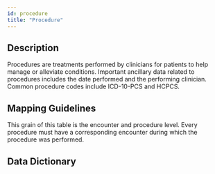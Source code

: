 ```yaml
---
id: procedure
title: "Procedure"
---
```


## Description
Procedures are treatments performed by clinicians for patients to help manage or alleviate conditions.  Important ancillary data related to procedures includes the date performed and the performing clinician.  Common procedure codes include ICD-10-PCS and HCPCS.

## Mapping Guidelines 
This grain of this table is the encounter and procedure level.  Every procedure must have a corresponding encounter during which the procedure was performed.

## Data Dictionary

[//]: # (| Column Name | Data Type | Terminology | Description |)

[//]: # (|---|:---:|:---:|---|)

[//]: # (| encounter_id | varchar | no | Unique ID for each visit |)

[//]: # (| patient_id | varchar | no | Unique ID for the patient |)

[//]: # (| procedure_date | date | no | Date when the procedure was performed |)

[//]: # (| code_type | varchar | [yes]&#40;https://github.com/tuva-health/terminology/blob/main/terminology/code_type.csv&#41; | Indicates the type of procedure &#40;e.g. cpt, icd-10-pcs, etc.&#41; |)

[//]: # (| code | varchar | yes | Acute procedure code |)

[//]: # (| description |	varchar | yes |	Acute procedure code description |)

[//]: # (| physician_npi | varchar |	yes | NPI for the physician who performed the procedure |)

[//]: # (| data_source | varchar | no | Indicates the name of the source dataset &#40;e.g. Medicare Claims&#41; |)


<JsonDataTable jsonPath="nodes.model\.claims_preprocessing\.claims_preprocessing__procedure.columns" />